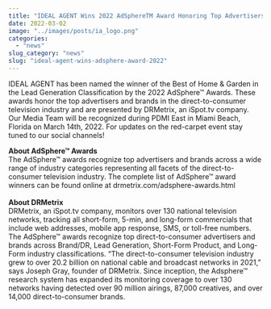 ```yaml
---
title: "IDEAL AGENT Wins 2022 AdSphereTM Award Honoring Top Advertisers and Brands!"
date: 2022-03-02
image: "../images/posts/ia_logo.png"
categories: 
  - "news"
slug_category: "news"
slug: "ideal-agent-wins-adsphere-award-2022"
---
```


IDEAL AGENT has been named the winner of the Best of Home & Garden in the Lead Generation Classification by the 2022 AdSphere™ Awards. These awards honor the top advertisers and brands in the direct-to-consumer television industry and are presented by DRMetrix, an iSpot.tv company. Our Media Team will be recognized during PDMI East in Miami Beach, Florida on March 14th, 2022. For updates on the red-carpet event stay tuned to our social channels!  
  
**About AdSphere™ Awards**  
The AdSphere™ awards recognize top advertisers and brands across a wide range of industry categories representing all facets of the direct-to-consumer television industry. The complete list of AdSphere™ award winners can be found online at drmetrix.com/adsphere-awards.html  
   
**About DRMetrix**  
DRMetrix, an iSpot.tv company, monitors over 130 national television networks, tracking all short-form, 5-min, and long-form commercials that include web addresses, mobile app response, SMS, or toll-free numbers. The AdSphere™ awards recognize top direct-to-consumer advertisers and brands across Brand/DR, Lead Generation, Short-Form Product, and Long-Form industry classifications. “The direct-to-consumer television industry grew to over 20.2 billion on national cable and broadcast networks in 2021,” says Joseph Gray, founder of DRMetrix. Since inception, the Adsphere™ research system has expanded its monitoring coverage to over 130 networks having detected over 90 million airings, 87,000 creatives, and over 14,000 direct-to-consumer brands.

